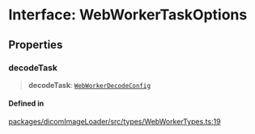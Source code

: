 # Interface: WebWorkerTaskOptions

## Properties

### decodeTask

> **decodeTask**: [`WebWorkerDecodeConfig`](WebWorkerDecodeConfig.md)

#### Defined in

[packages/dicomImageLoader/src/types/WebWorkerTypes.ts:19](https://github.com/cornerstonejs/cornerstone3D/blob/ca63091460d8bdfd067d14a09b3105a6b4852ade/packages/dicomImageLoader/src/types/WebWorkerTypes.ts#L19)
